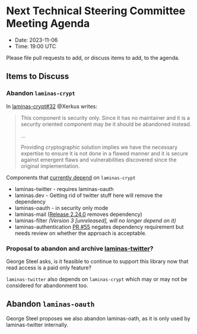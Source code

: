 # Next Technical Steering Committee Meeting Agenda

- Date: 2023-11-06
- Time: 19:00 UTC

Please file pull requests to add, or discuss items to add, to the agenda.

## Items to Discuss

### Abandon `laminas-crypt`

In [laminas-crypt#32](https://github.com/laminas/laminas-crypt/pull/32) @Xerkus writes:

> This component is security only. Since it has no maintainer and it is a security oriented component may be it should be abandoned instead.
> 
> ...
> 
> Providing cryptographic solution implies we have the necessary expertise to ensure it is not done in a flawed manner and it is secure against emergent flaws and vulnerabilities discovered since the original implementation.

Components that [currently depend](https://github.com/laminas/laminas-crypt/network/dependents?owner=laminas&dependent_type=REPOSITORY&owner=laminas) on `laminas-crypt`

- laminas-twitter - requires laminas-oauth
- laminas.dev - Getting rid of twitter stuff here will remove the dependency
- laminas-oauth - in security only mode
- laminas-mail ([Release 2.24.0](https://github.com/laminas/laminas-mail/releases/tag/2.24.0) removes dependency)
- laminas-filter _(Version 3 [unreleased], will no longer depend on it)_
- laminas-authentication [PR #55](https://github.com/laminas/laminas-authentication/pull/55) negates dependency requirement but needs review on whether the approach is acceptable.

### Proposal to abandon and archive [laminas-twitter](https://github.com/laminas/laminas-twitter)?

George Steel asks, is it feasible to continue to support this library now that read access is a paid only feature?

`laminas-twitter` also depends on `laminas-crypt` which may or may not be considered for abandonment too.

## Abandon `laminas-oauth`

George Steel proposes we also abandon laminas-oath, as it is only used by laminas-twitter internally.
